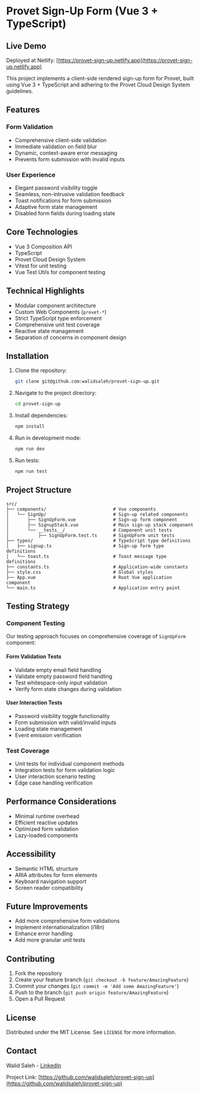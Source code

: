 # Provet Sign-Up Form (Vue 3 + TypeScript)

## Live Demo

Deployed at Netlify: [https://provet-sign-up.netlify.app](https://provet-sign-up.netlify.app)

This project implements a client-side rendered sign-up form for Provet, built using Vue 3 + TypeScript and adhering to the Provet Cloud Design System guidelines.

## Features

### Form Validation

- Comprehensive client-side validation
- Immediate validation on field blur
- Dynamic, context-aware error messaging
- Prevents form submission with invalid inputs

### User Experience

- Elegant password visibility toggle
- Seamless, non-intrusive validation feedback
- Toast notifications for form submission
- Adaptive form state management
- Disabled form fields during loading state

## Core Technologies

- Vue 3 Composition API
- TypeScript
- Provet Cloud Design System
- Vitest for unit testing
- Vue Test Utils for component testing

## Technical Highlights

- Modular component architecture
- Custom Web Components (`provet-*`)
- Strict TypeScript type enforcement
- Comprehensive unit test coverage
- Reactive state management
- Separation of concerns in component design

## Installation

1. Clone the repository:

    ```bash
    git clone git@github.com:walidsaleh/provet-sign-up.git
    ```

2. Navigate to the project directory:

    ```bash
    cd provet-sign-up
    ```

3. Install dependencies:

    ```bash
    npm install
    ```

4. Run in development mode:

    ```bash
    npm run dev
    ```

5. Run tests:

    ```bash
    npm run test
    ```

## Project Structure

```
src/
├── components/                         # Vue components
│   └── SignUp/                         # Sign-up related components
│       ├── SignUpForm.vue              # Sign-up form component
│       ├── SignupStack.vue             # Main sign-up stack component
│       └── __tests__/                  # Component unit tests
│           ├── SignUpForm.test.ts      # SignUpForm unit tests
├── types/                              # TypeScript type definitions
│   ├── signup.ts                       # Sign-up form type definitions
│   └── toast.ts                        # Toast message type definitions
├── constants.ts                        # Application-wide constants
├── style.css                           # Global styles
├── App.vue                             # Root Vue application component
└── main.ts                             # Application entry point
```

## Testing Strategy

### Component Testing

Our testing approach focuses on comprehensive coverage of `SignUpForm` component:

#### Form Validation Tests
- Validate empty email field handling
- Validate empty password field handling
- Test whitespace-only input validation
- Verify form state changes during validation

#### User Interaction Tests
- Password visibility toggle functionality
- Form submission with valid/invalid inputs
- Loading state management
- Event emission verification

### Test Coverage

- Unit tests for individual component methods
- Integration tests for form validation logic
- User interaction scenario testing
- Edge case handling verification

## Performance Considerations

- Minimal runtime overhead
- Efficient reactive updates
- Optimized form validation
- Lazy-loaded components

## Accessibility

- Semantic HTML structure
- ARIA attributes for form elements
- Keyboard navigation support
- Screen reader compatibility

## Future Improvements

- Add more comprehensive form validations
- Implement internationalization (i18n)
- Enhance error handling
- Add more granular unit tests

## Contributing

1. Fork the repository
2. Create your feature branch (`git checkout -b feature/AmazingFeature`)
3. Commit your changes (`git commit -m 'Add some AmazingFeature'`)
4. Push to the branch (`git push origin feature/AmazingFeature`)
5. Open a Pull Request

## License

Distributed under the MIT License. See `LICENSE` for more information.

## Contact

Walid Saleh - [LinkedIn](https://www.linkedin.com/in/walplanet)

Project Link: [https://github.com/walidsaleh/provet-sign-up](https://github.com/walidsaleh/provet-sign-up)
